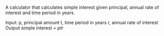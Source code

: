 A calculator that calculates simple interest given principal, annual rate of interest and time period in years.

Input:
  p, principal amount
  t, time period in years 
  r, annual rate of interest 
Output
  simple interest = p*t*r
